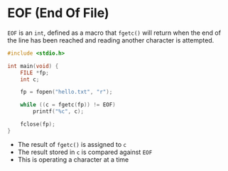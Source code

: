 # EOF (End Of File)

`EOF` is an `int`, defined as a macro that `fgetc()` will return
when the end of the line has been reached
and reading another character is attempted.

```c
#include <stdio.h>

int main(void) {
    FILE *fp;
    int c;

    fp = fopen("hello.txt", "r");

    while ((c = fgetc(fp)) != EOF)
        printf("%c", c);

    fclose(fp);
}
```

- The result of `fgetc()` is assigned to `c`
- The result stored in `c` is compared against `EOF`
- This is operating a character at a time
